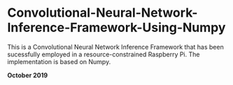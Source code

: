 # Convolutional-Neural-Network-Inference-Framework-Using-Numpy
This is a Convolutional Neural Network Inference Framework that has been sucessfully employed in a resource-constrained Raspberry Pi. The implementation is based on Numpy.

**October 2019**
